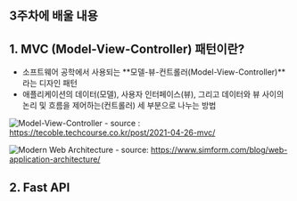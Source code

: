 ## 3주차에 배울 내용

## 1. MVC (Model-View-Controller) 패턴이란?
- 소프트웨어 공학에서 사용되는 **모델-뷰-컨트롤러(Model-View-Controller)**라는 디자인 패턴
- 애플리케이션의 데이터(모델), 사용자 인터페이스(뷰), 그리고 데이터와 뷰 사이의 논리 및 흐름을 제어하는(컨트롤러) 세 부분으로 나누는 방법

![Model-View-Controller](https://tecoble.techcourse.co.kr/static/c73f913a7c220ec8cb3ee9a8579468b4/73a7d/mvc.avif)
        - source : https://tecoble.techcourse.co.kr/post/2021-04-26-mvc/

![Modern Web Architecture](https://www.simform.com/wp-content/uploads/2021/05/webapparchitecture5.png)
        - source: https://www.simform.com/blog/web-application-architecture/

## 2. Fast API
